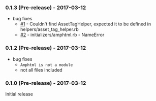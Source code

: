 ### 0.1.3 (Pre-release) - 2017-03-12

* bug fixes
    * [#1](https://github.com/jonhue/amphtml/issues/1) - Couldn't find AssetTagHelper, expected it to be defined in helpers/asset_tag_helper.rb
    * [#2](https://github.com/jonhue/amphtml/issues/2) - initializers/amphtml.rb - NameError

### 0.1.2 (Pre-release) - 2017-03-12

* bug fixes
    * `Amphtml is not a module`
    * not all files included

### 0.1.0 (Pre-release) - 2017-03-12

Initial release
